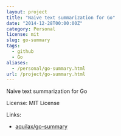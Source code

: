```yaml
---
layout: project
title: "Naive text summarization for Go"
date: "2014-12-28T00:00:00Z"
category: Personal
license: mit
slug: go-summary
tags:
  - github
  - Go
aliases:
  - /personal/go-summary.html
url: /project/go-summary.html
---
```


Naive text summarization for Go

License: MIT License

Links:

* [aquilax/go-summary](https://github.com/aquilax/go-summary)
